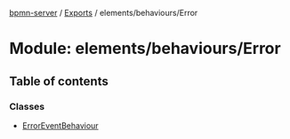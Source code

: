 [bpmn-server](../README.md) / [Exports](../modules.md) / elements/behaviours/Error

# Module: elements/behaviours/Error

## Table of contents

### Classes

- [ErrorEventBehaviour](../classes/elements_behaviours_Error.ErrorEventBehaviour.md)
